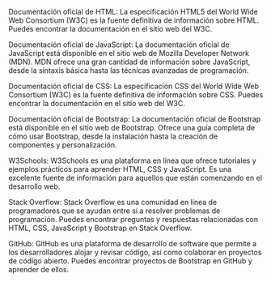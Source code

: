 Documentación oficial de HTML: La especificación HTML5 del World Wide Web Consortium (W3C) es la fuente definitiva de información sobre HTML. Puedes encontrar la documentación en el sitio web del W3C.

Documentación oficial de JavaScript: La documentación oficial de JavaScript está disponible en el sitio web de Mozilla Developer Network (MDN). MDN ofrece una gran cantidad de información sobre JavaScript, desde la sintaxis básica hasta las técnicas avanzadas de programación.

Documentación oficial de CSS: La especificación CSS del World Wide Web Consortium (W3C) es la fuente definitiva de información sobre CSS. Puedes encontrar la documentación en el sitio web del W3C.

Documentación oficial de Bootstrap: La documentación oficial de Bootstrap está disponible en el sitio web de Bootstrap. Ofrece una guía completa de cómo usar Bootstrap, desde la instalación hasta la creación de componentes y personalización.

W3Schools: W3Schools es una plataforma en línea que ofrece tutoriales y ejemplos prácticos para aprender HTML, CSS y JavaScript. Es una excelente fuente de información para aquellos que están comenzando en el desarrollo web.

Stack Overflow: Stack Overflow es una comunidad en línea de programadores que se ayudan entre sí a resolver problemas de programación. Puedes encontrar preguntas y respuestas relacionadas con HTML, CSS, JavaScript y Bootstrap en Stack Overflow.

GitHub: GitHub es una plataforma de desarrollo de software que permite a los desarrolladores alojar y revisar código, así como colaborar en proyectos de código abierto. Puedes encontrar proyectos de Bootstrap en GitHub y aprender de ellos.
